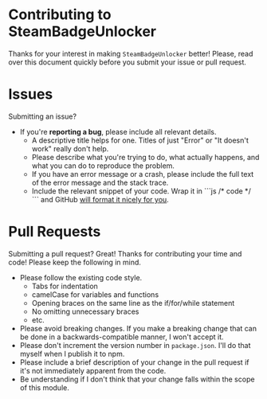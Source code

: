 
# Contributing to SteamBadgeUnlocker

Thanks for your interest in making `SteamBadgeUnlocker` better! Please, read over this document quickly
before you submit your issue or pull request.

# Issues

Submitting an issue?

- If you're **reporting a bug**, please include all relevant details.
    - A descriptive title helps for one. Titles of just "Error" or "It doesn't work" really don't help.
    - Please describe what you're trying to do, what actually happens, and what you can do to reproduce the problem.
    - If you have an error message or a crash, please include the full text of the error message and the stack trace.
    - Include the relevant snippet of your code. Wrap it in \`\`\`js /* code */ \`\`\` and GitHub [will format it nicely for you](https://help.github.com/articles/github-flavored-markdown/#syntax-highlighting).

# Pull Requests

Submitting a pull request? Great! Thanks for contributing your time and code! Please keep the following in mind.

- Please follow the existing code style.
    - Tabs for indentation
    - camelCase for variables and functions
    - Opening braces on the same line as the if/for/while statement
    - No omitting unnecessary braces
    - etc.
- Please avoid breaking changes. If you make a breaking change that can be done in a backwards-compatible manner, I won't accept it.
- Please don't increment the version number in `package.json`. I'll do that myself when I publish it to npm.
- Please include a brief description of your change in the pull request if it's not immediately apparent from the code.
- Be understanding if I don't think that your change falls within the scope of this module.
